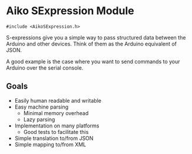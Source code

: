 Aiko SExpression Module
=======================

    #include <AikoSExpression.h>

S-expressions give you a simple way to pass structured data between the Arduino
and other devices. Think of them as the Arduino equivalent of JSON.

A good example is the case where you want to send commands to your Arduino over
the serial console.


Goals
-----

- Easily human readable and writable
- Easy machine parsing
    - Minimal memory overhead
    - Lazy parsing
- Implementation on many platforms
    - Good tests to facilitate this
- Simple translation to/from JSON
- Simple mapping to/from XML

  




